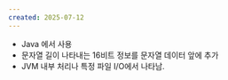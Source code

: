 ```yaml
---
created: 2025-07-12
---
```

- Java 에서 사용
- 문자열 길이 나타내는 16비트 정보를 문자열 데이터 앞에 추가
- JVM 내부 처리나 특정 파일 I/O에서 나타남.